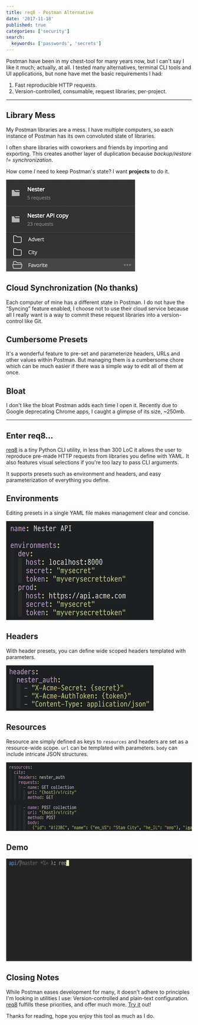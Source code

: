 ```yaml
---
title: req8 - Postman Alternative
date: '2017-11-18'
published: true
categories: ['security']
search:
  keywords: ['passwords', 'secrets']
---
```


Postman have been in my chest-tool for many years now, but I can't say I like
it much; actually, at all. I tested many alternatives, terminal CLI tools and
UI applications, but none have met the basic requirements I had:

1. Fast reproducible HTTP requests.
1. Version-controlled, consumable, request libraries, per-project.

<!-- more -->

*****

## Library Mess

My Postman libraries are a mess. I have multiple computers, so each instance of
Postman has its own convoluted state of libraries.

I often share libraries with coworkers and friends by importing and exporting.
This creates another layer of duplication because *backup/restore !=
synchronization*.

How come *I* need to keep Postman's state? I want **projects** to do it.

![Postman folders](./img/postman-library.png 'coworkers synchronizing results in duplicates.')

## Cloud Synchronization (No thanks)

Each computer of mine has a different state in Postman. I do not have the
“Syncing” feature enabled, I choose not to use their cloud service because all I
really want is a way to commit these request libraries into a version-control
like Git.

## Cumbersome Presets

It's a wonderful feature to pre-set and parameterize headers, URLs and other
values within Postman. But managing them is a cumbersome chore which can be much
easier if there was a simple way to edit all of them at once.

## Bloat

I don't like the bloat Postman adds each time I open it. Recently due to Google
deprecating Chrome apps, I caught a glimpse of its size, ~250mb.

*****

## **Enter req8…**

[req8](https://github.com/rafi/req8) is a tiny Python CLI utility, in less than
300 LoC it allows the user to reproduce pre-made HTTP requests from libraries
you define with YAML. It also features visual selections if you're too lazy to
pass CLI arguments.

It supports presets such as environment and headers, and easy parameterization
of everything you define.

## Environments

Editing presets in a single YAML file makes management clear and concise.

![req8 environments](./img/req8-environments.png 'Easy environment management')

## Headers

With header presets, you can define wide scoped headers templated with
parameters.

![req8 headers](./img/req8-headers.png 'Custom authentication example via headers')

## Resources

Resource are simply defined as keys to `resources` and headers are set as a
resource-wide scope. `url` can be templated with parameters. `body` can include
intricate JSON structures.

![req8 resources](./img/req8-resources.png 'Simple GET request and POST JSON request')

## Demo

![req8 demo](./img/req8-demo.gif 'Reproduce HTTP requests with “req8”')

## Closing Notes

While Postman eases development for many, it doesn't adhere to principles I'm
looking in utilities I use: Version-controlled and plain-text configuration.
[req8](https://github.com/rafi/req8) fulfills these priorities, and offer much
more. [Try it](https://github.com/rafi/req8) out!

Thanks for reading, hope you enjoy this tool as much as I do.
